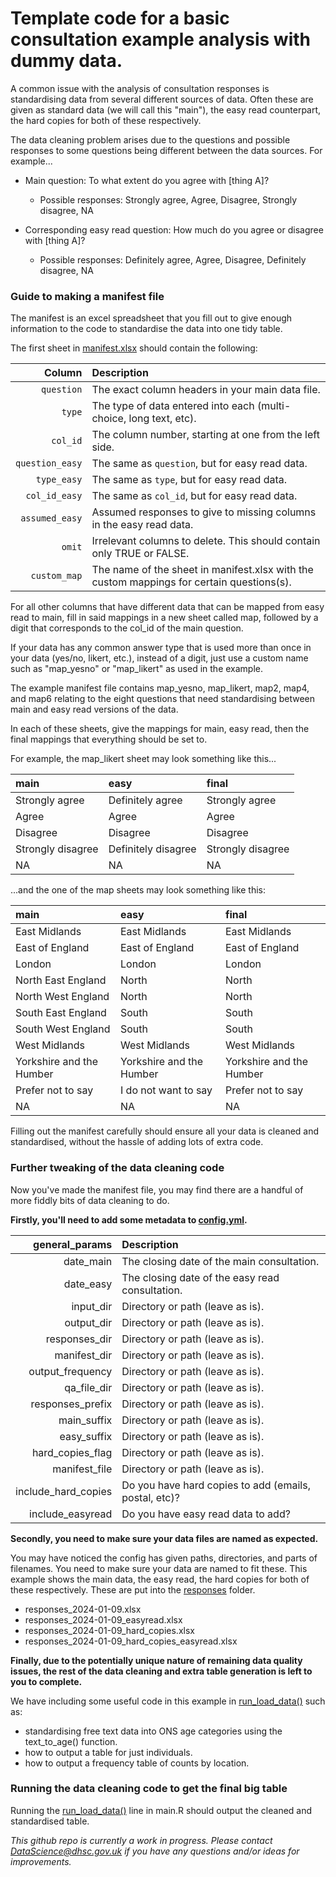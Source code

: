 # Template code for a basic consultation example analysis with dummy data.

A common issue with the analysis of consultation responses is standardising data from several different sources of data. Often these are given as standard data (we will call this "main"), the easy read counterpart, the hard copies for both of these respectively.

The data cleaning problem arises due to the questions and possible responses to some questions being different between the data sources. For example...

- Main question: To what extent do you agree with [thing A]?
  - Possible responses: Strongly agree, Agree, Disagree, Strongly disagree, NA

- Corresponding easy read question: How much do you agree or disagree with [thing A]?
  - Possible responses: Definitely agree, Agree, Disagree, Definitely disagree, NA


### Guide to making a manifest file

The manifest is an excel spreadsheet that you fill out to give enough information to the code to standardise the data into one tidy table.

The first sheet in [manifest.xlsx](https://github.com/DataS-DHSC/consultation_example/blob/main/input/manifest/manifest.xlsx) should contain the following:

| Column         | Description                                                 |
|---------------:|:------------------------------------------------------------|
| `question`       | The exact column headers in your main data file.            |
| `type`           | The type of data entered into each (multi-choice, long text, etc). |
| `col_id`         | The column number, starting at one from the left side.      |
| `question_easy`  | The same as `question`, but for easy read data.             |
| `type_easy`      | The same as `type`, but for easy read data.                 |
| `col_id_easy`    | The same as `col_id`, but for easy read data.               |
| `assumed_easy`   | Assumed responses to give to missing columns in the easy read data. |
| `omit`           | Irrelevant columns to delete. This should contain only TRUE or FALSE. |
| `custom_map`     | The name of the sheet in manifest.xlsx with the custom mappings for certain questions(s). |


For all other columns that have different data that can be mapped from easy read to main, fill in said mappings in a new sheet called map, followed by a digit that corresponds to the col_id of the main question. 

If your data has any common answer type that is used more than once in your data (yes/no, likert, etc.), instead of a digit, just use a custom name such as "map_yesno" or "map_likert" as used in the example.

The example manifest file contains map_yesno, map_likert, map2, map4, and map6 relating to the eight questions that need standardising between main and easy read versions of the data.

In each of these sheets, give the mappings for main, easy read, then the final mappings that everything should be set to.

For example, the map_likert sheet may look something like this...

| main | easy | final |
|:-----|:-----|:------|
| Strongly agree | Definitely agree | Strongly agree |
| Agree	| Agree | Agree |
| Disagree | Disagree | Disagree |
| Strongly disagree | Definitely disagree | Strongly disagree |
| NA | NA | NA |


...and the one of the map sheets may look something like this:

| main | easy | final |
|:-----|:-----|:------|
|East Midlands | East Midlands | East Midlands |
| East of England | East of England | East of England |
| London | London | London |
| North East England | North | North |
| North West England | North | North |
| South East England | South | South |
| South West England | South | South |
| West Midlands | West Midlands | West Midlands |
| Yorkshire and the Humber | Yorkshire and the Humber | Yorkshire and the Humber |
| Prefer not to say | I do not want to say | Prefer not to say |
| NA | NA | NA |


Filling out the manifest carefully should ensure all your data is cleaned and standardised, without the hassle of adding lots of extra code.


### Further tweaking of the data cleaning code

Now you've made the manifest file, you may find there are a handful of more fiddly bits of data cleaning to do.

**Firstly, you'll need to add some metadata to [config.yml]().**

| general_params      | Description
|--------------------:|:-------------------------------------------------------|
| date_main           | The closing date of the main consultation. |
| date_easy           | The closing date of the easy read consultation. |
| input_dir           | Directory or path (leave as is). |
| output_dir          | Directory or path (leave as is). |
| responses_dir       | Directory or path (leave as is). |
| manifest_dir        | Directory or path (leave as is). |
| output_frequency    | Directory or path (leave as is). |
| qa_file_dir         | Directory or path (leave as is). |
| responses_prefix    | Directory or path (leave as is). |
| main_suffix         | Directory or path (leave as is). |
| easy_suffix         | Directory or path (leave as is). |
| hard_copies_flag    | Directory or path (leave as is). |
| manifest_file       | Directory or path (leave as is). |
| include_hard_copies | Do you have hard copies to add (emails, postal, etc)? |
| include_easyread    | Do you have easy read data to add? |

**Secondly, you need to make sure your data files are named as expected.**

You may have noticed the config has given paths, directories, and parts of filenames. You need to make sure your data are named to fit these. This example shows the main data, the easy read, the hard copies for both of these respectively. These are put into the [responses](https://github.com/DataS-DHSC/consultation_example/tree/main/input/responses) folder.

- responses_2024-01-09.xlsx
- responses_2024-01-09_easyread.xlsx
- responses_2024-01-09_hard_copies.xlsx
- responses_2024-01-09_hard_copies_easyread.xlsx

**Finally, due to the potentially unique nature of remaining data quality issues, the rest of the data cleaning and extra table generation is left to you to complete.**

We have including some useful code in this example in [run_load_data()](https://github.com/DataS-DHSC/consultation_example/blob/main/R/1-load-data.R) such as:

- standardising free text data into ONS age categories using the text_to_age() function.
- how to output a table for just individuals.
- how to output a frequency table of counts by location.


### Running the data cleaning code to get the final big table

Running the [run_load_data()](https://github.com/DataS-DHSC/consultation_example/blob/main/R/1-load-data.R) line in main.R should output the cleaned and standardised table.




*This github repo is currently a work in progress. Please contact DataScience@dhsc.gov.uk if you have any questions and/or ideas for improvements.*
